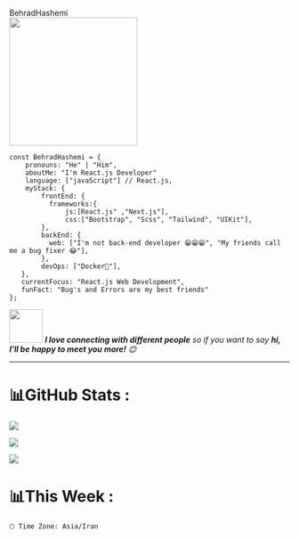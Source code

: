 BehradHashemi
<br/>
<img src="https://media.giphy.com/media/M9gbBd9nbDrOTu1Mqx/giphy.gif" width="230" align="center"/>

```JS
const BehradHashemi = {     
    pronouns: "He" | "Him",     
    aboutMe: "I'm React.js Developer"
    language: ["javaScript"] // React.js,         
    myStack: {             
        frontEnd: {             
          frameworks:{
              js:[React.js" ,"Next.js"],
              css:["Bootstrap", "Scss", "Tailwind", "UIKit"],                   
        },         
        backEnd: {             
          web: ["I'm not back-end developer 😁😁😁", "My friends call me a bug fixer 😂"],         
        },         
        devOps: ["Docker🐳"],               
   },    
   currentFocus: "React.js Web Development",     
   funFact: "Bug's and Errors are my best friends" 
};
```

<img src="https://media.giphy.com/media/LnQjpWaON8nhr21vNW/giphy.gif" width="60"> <em><b>I love connecting with different people</b> so if you want to say <b>hi, I'll be happy to meet you more!</b> 😊</em>

---
# 📊GitHub Stats :
![](https://github-readme-streak-stats.herokuapp.com/?user=BehradHashemi&theme=radical&hide_border=true)<br/>

![](https://github-readme-stats.vercel.app/api/top-langs/?username=BehradHashemi&theme=radical&hide_border=true&include_all_commits=false&count_private=false&layout=compact)<br/>

[![](https://visitcount.itsvg.in/api?id=BehradHashemi&icon=0&color=0)](https://visitcount.itsvg.in)

# 📊This Week :

```text
🕑︎ Time Zone: Asia/Iran
```
